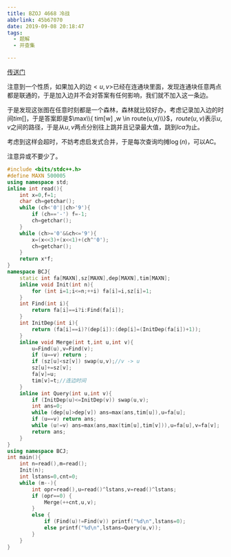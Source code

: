 ```yaml
---
title: BZOJ 4668 冷战
abbrlink: 45b67070
date: 2019-09-08 20:18:47
tags:
  - 题解
  - 并查集

---
```


[传送门](https://www.lydsy.com/JudgeOnline/problem.php?id=4668)

注意到一个性质，如果加入的边$<u,v>$已经在连通块里面，发现连通块任意两点都是联通的，于是加入边并不会对答案有任何影响，我们就不加入这一条边。

于是发现这张图在任意时刻都是一个森林，森林就比较好办，考虑记录加入边的时间$tim[]$，于是答案即是$\max\\{ tim[w] ,w \in route(u,v)\\}$，$route(u,v)$表示$u,v$之间的路径，于是从$u,v$两点分别往上跳并且记录最大值，跳到$lca$为止。

考虑到这样会超时，不妨考虑启发式合并，于是每次查询均摊$\log (n)$，可以AC。

注意异或不要少了。

```cpp
#include <bits/stdc++.h>
#define MAXN 500005
using namespace std;
inline int read(){
    int x=0,f=1;
    char ch=getchar();
    while (ch<'0'||ch>'9'){
        if (ch=='-') f=-1;
        ch=getchar();
    }
    while (ch>='0'&&ch<='9'){
        x=(x<<3)+(x<<1)+(ch^'0');
        ch=getchar();
    }
    return x*f;
}
namespace BCJ{
    static int fa[MAXN],sz[MAXN],dep[MAXN],tim[MAXN];
    inline void Init(int n){
        for (int i=1;i<=n;++i) fa[i]=i,sz[i]=1;
    }
    int Find(int i){
        return fa[i]==i?i:Find(fa[i]);
    }
    int InitDep(int i){
        return (fa[i]==i)?(dep[i]):(dep[i]=(InitDep(fa[i])+1));
    }
    inline void Merge(int t,int u,int v){
        u=Find(u),v=Find(v);
        if (u==v) return ;
        if (sz[u]<sz[v]) swap(u,v);//v -> u
        sz[u]+=sz[v];
        fa[v]=u;
        tim[v]=t;//连边时间
    }
    inline int Query(int u,int v){
        if (InitDep(u)<=InitDep(v)) swap(u,v);
        int ans=0;
        while (dep[u]>dep[v]) ans=max(ans,tim[u]),u=fa[u];
        if (u==v) return ans;
        while (u!=v) ans=max(ans,max(tim[u],tim[v])),u=fa[u],v=fa[v];
        return ans;
    }
}
using namespace BCJ;
int main(){
    int n=read(),m=read();
    Init(n);
    int lstans=0,cnt=0;
    while (m--){
        int opr=read(),u=read()^lstans,v=read()^lstans;
        if (opr==0) {
            Merge(++cnt,u,v);
        }
        else {
            if (Find(u)!=Find(v)) printf("%d\n",lstans=0);
            else printf("%d\n",lstans=Query(u,v));
        }
    }
}
```

